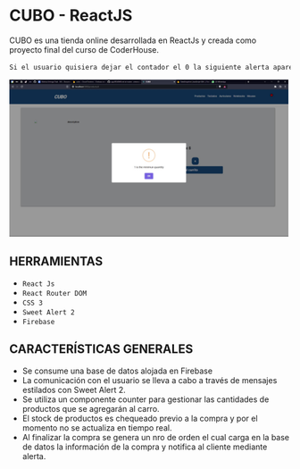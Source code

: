 # CUBO - ReactJS

CUBO es una tienda online desarrollada en ReactJs y creada como proyecto final del curso de CoderHouse.





```sh
Si el usuario quisiera dejar el contador el 0 la siguiente alerta aparece inmediatamente.
```

<img src="./public/assets/readme/ERRORSTOCK.png" width="500"/>



## HERRAMIENTAS
- `React Js`
- `React Router DOM` 
- `CSS 3` 
- `Sweet Alert 2` 
- `Firebase` 

## CARACTERÍSTICAS GENERALES

- Se consume una base de datos alojada en Firebase
- La comunicación con el usuario se lleva a cabo a través de mensajes estilados con Sweet Alert 2.
- Se utiliza un componente counter para gestionar las cantidades de productos que se agregarán al carro.
- El stock de productos es chequeado previo a la compra y por el momento no se actualiza en tiempo real.
- Al finalizar la compra se genera un nro de orden el cual carga en la base de datos la información de la compra y notifica al cliente mediante alerta.

